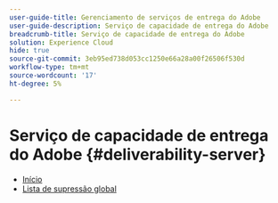 ```yaml
---
user-guide-title: Gerenciamento de serviços de entrega do Adobe
user-guide-description: Serviço de capacidade de entrega do Adobe
breadcrumb-title: Serviço de capacidade de entrega do Adobe
solution: Experience Cloud
hide: true
source-git-commit: 3eb95ed738d053cc1250e66a28a00f26506f530d
workflow-type: tm+mt
source-wordcount: '17'
ht-degree: 5%

---
```


# Serviço de capacidade de entrega do Adobe {#deliverability-server}

* [Início](home.md)
* [Lista de supressão global](global-suppression-list.md)
